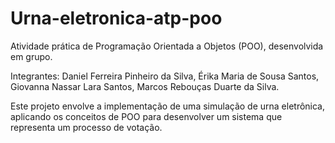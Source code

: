 # Urna-eletronica-atp-poo

Atividade prática de Programação Orientada a Objetos (POO), desenvolvida em grupo.

Integrantes: Daniel Ferreira Pinheiro da Silva, Érika Maria de Sousa Santos, Giovanna Nassar Lara Santos, Marcos Rebouças Duarte da Silva.

Este projeto envolve a implementação de uma simulação de urna eletrônica, aplicando os conceitos de POO para desenvolver um sistema que representa um processo de votação.
